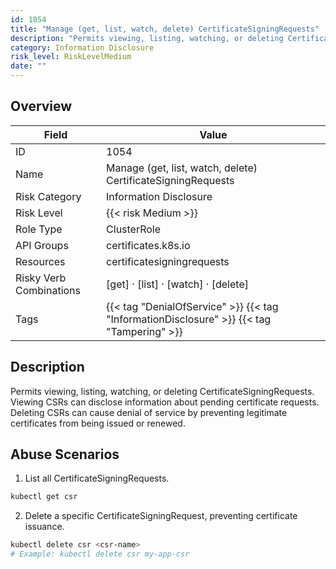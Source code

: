 ```yaml
---
id: 1054
title: "Manage (get, list, watch, delete) CertificateSigningRequests"
description: "Permits viewing, listing, watching, or deleting CertificateSigningRequests. Viewing CSRs can disclose information about pending certificate requests. Deleting CSRs can cause denial of service by preventing legitimate certificates from being issued or renewed."
category: Information Disclosure
risk_level: RiskLevelMedium
date: ""
---
```


## Overview

| Field                   | Value                                                                                     |
| ----------------------- | ----------------------------------------------------------------------------------------- |
| ID                      | 1054                                                                                      |
| Name                    | Manage (get, list, watch, delete) CertificateSigningRequests                              |
| Risk Category           | Information Disclosure                                                                    |
| Risk Level              | {{< risk Medium >}}                                                                       |
| Role Type               | ClusterRole                                                                               |
| API Groups              | certificates.k8s.io                                                                       |
| Resources               | certificatesigningrequests                                                                |
| Risky Verb Combinations | [get] · [list] · [watch] · [delete]                                                       |
| Tags                    | {{< tag "DenialOfService" >}} {{< tag "InformationDisclosure" >}} {{< tag "Tampering" >}} |

## Description

Permits viewing, listing, watching, or deleting CertificateSigningRequests. Viewing CSRs can disclose information about pending certificate requests. Deleting CSRs can cause denial of service by preventing legitimate certificates from being issued or renewed.

## Abuse Scenarios

1. List all CertificateSigningRequests.

```bash
kubectl get csr

```

2. Delete a specific CertificateSigningRequest, preventing certificate issuance.

```bash
kubectl delete csr <csr-name>
# Example: kubectl delete csr my-app-csr

```
